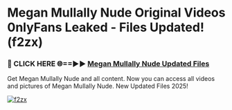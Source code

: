 # Megan Mullally Nude Original Videos 0nlyFans Leaked - Files Updated! (f2zx)

<h3>🔴 CLICK HERE 🌐==►► <a href="https://tinyurl.com/yrmya6cz" rel="nofollow">Megan Mullally Nude Updated Files</a></h3>

Get Megan Mullally Nude and all content. Now you can access all videos and pictures of Megan Mullally Nude. New Updated Files 2025!

[![f2zx](https://i.imgur.com/FMdXYCs.gif)](https://tinyurl.com/yrmya6cz)
